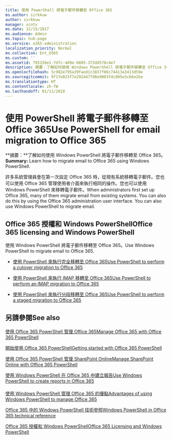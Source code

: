 ```yaml
---
title: 使用 PowerShell 將電子郵件移轉至 Office 365
ms.author: sirkkuw
author: sirkkuw
manager: scotv
ms.date: 12/15/2017
ms.audience: Admin
ms.topic: hub-page
ms.service: o365-administration
localization_priority: Normal
ms.collection: Ent_O365
ms.custom: ''
ms.assetid: 795158e1-7dfc-4d9e-b805-373dd576c4e7
description: 摘要：了解如何使用 Windows PowerShell 將電子郵件移轉至 Office 365。
ms.openlocfilehash: 5c982e795a39faed1c3837f86c74413a3413d59e
ms.sourcegitcommit: 9f1fe023f7e2924477d6e9003fdc805e3cb6e2be
ms.translationtype: HT
ms.contentlocale: zh-TW
ms.lasthandoff: 01/11/2018
---
```

# <a name="use-powershell-for-email-migration-to-office-365"></a><span data-ttu-id="d8af6-103">使用 PowerShell 將電子郵件移轉至 Office 365</span><span class="sxs-lookup"><span data-stu-id="d8af6-103">Use PowerShell for email migration to Office 365</span></span>

 <span data-ttu-id="d8af6-104">**摘要：**了解如何使用 Windows PowerShell 將電子郵件移轉至 Office 365。</span><span class="sxs-lookup"><span data-stu-id="d8af6-104">**Summary:** Learn how to migrate email to Office 365 using Windows PowerShell.</span></span>
  
<span data-ttu-id="d8af6-p101">許多系統管理員會在第一次設定 Office 365 時，從現有系統移轉電子郵件。您也可以使用 Office 365 管理使用者介面來執行相同的操作。您也可以使用 Windows PowerShell 來移轉電子郵件。</span><span class="sxs-lookup"><span data-stu-id="d8af6-p101">When administrators first set up Office 365, many of them migrate email from existing systems. You can also do this by using the Office 365 administration user interface. You can also use Windows PowerShell to migrate email.</span></span>
  
## <a name="office-365-licensing-and-windows-powershell"></a><span data-ttu-id="d8af6-108">Office 365 授權和 Windows PowerShell</span><span class="sxs-lookup"><span data-stu-id="d8af6-108">Office 365 licensing and Windows PowerShell</span></span>

<span data-ttu-id="d8af6-109">使用 Windows PowerShell 將電子郵件移轉至 Office 365。</span><span class="sxs-lookup"><span data-stu-id="d8af6-109">Use Windows PowerShell to migrate email to Office 365.</span></span> 
  
- [<span data-ttu-id="d8af6-110">使用 PowerShell 來執行完全移轉至 Office 365</span><span class="sxs-lookup"><span data-stu-id="d8af6-110">Use PowerShell to perform a cutover migration to Office 365</span></span>](use-powershell-to-perform-a-cutover-migration-to-office-365.md)
    
- [<span data-ttu-id="d8af6-111">使用 PowerShell 來執行 IMAP 移轉至 Office 365</span><span class="sxs-lookup"><span data-stu-id="d8af6-111">Use PowerShell to perform an IMAP migration to Office 365</span></span>](use-powershell-to-perform-an-imap-migration-to-office-365.md)
    
- [<span data-ttu-id="d8af6-112">使用 PowerShell 來執行分段移轉至 Office 365</span><span class="sxs-lookup"><span data-stu-id="d8af6-112">Use PowerShell to perform a staged migration to Office 365</span></span>](use-powershell-to-perform-a-staged-migration-to-office-365.md)
    
## <a name="see-also"></a><span data-ttu-id="d8af6-113">另請參閱</span><span class="sxs-lookup"><span data-stu-id="d8af6-113">See also</span></span>

#### 

[<span data-ttu-id="d8af6-114">使用 Office 365 PowerShell 管理 Office 365</span><span class="sxs-lookup"><span data-stu-id="d8af6-114">Manage Office 365 with Office 365 PowerShell</span></span>](manage-office-365-with-office-365-powershell.md)
  
[<span data-ttu-id="d8af6-115">開始使用 Office 365 PowerShell</span><span class="sxs-lookup"><span data-stu-id="d8af6-115">Getting started with Office 365 PowerShell</span></span>](getting-started-with-office-365-powershell.md)
  
[<span data-ttu-id="d8af6-116">使用 Office 365 PowerShell 管理 SharePoint Online</span><span class="sxs-lookup"><span data-stu-id="d8af6-116">Manage SharePoint Online with Office 365 PowerShell</span></span>](manage-sharepoint-online-with-office-365-powershell.md)
  
[<span data-ttu-id="d8af6-117">使用 Windows PowerShell 在 Office 365 中建立報告</span><span class="sxs-lookup"><span data-stu-id="d8af6-117">Use Windows PowerShell to create reports in Office 365</span></span>](use-windows-powershell-to-create-reports-in-office-365.md)
#### 

<span data-ttu-id="d8af6-118">[使用 Windows PowerShell 管理 Office 365 的優點]((http://technet.microsoft.com/library/15144a50-453e-4cd5-befd-bc6736697967.aspx))</span><span class="sxs-lookup"><span data-stu-id="d8af6-118">[Advantages of using Windows PowerShell to manage Office 365]((http://technet.microsoft.com/library/15144a50-453e-4cd5-befd-bc6736697967.aspx))</span></span>
  
<span data-ttu-id="d8af6-119">[Office 365 中的 Windows PowerShell 技術參照]((http://technet.microsoft.com/library/10d5c66a-7579-4319-aaa5-7a5e21d49cea.aspx))</span><span class="sxs-lookup"><span data-stu-id="d8af6-119">[Windows PowerShell in Office 365 technical reference]((http://technet.microsoft.com/library/10d5c66a-7579-4319-aaa5-7a5e21d49cea.aspx))</span></span>
  
<span data-ttu-id="d8af6-120">[Office 365 授權和 Windows PowerShell]((http://technet.microsoft.com/library/6ca0e430-f7ba-4184-becf-14c6c5c8dde5.aspx))</span><span class="sxs-lookup"><span data-stu-id="d8af6-120">[Office 365 Licensing and Windows PowerShell]((http://technet.microsoft.com/library/6ca0e430-f7ba-4184-becf-14c6c5c8dde5.aspx))</span></span>


